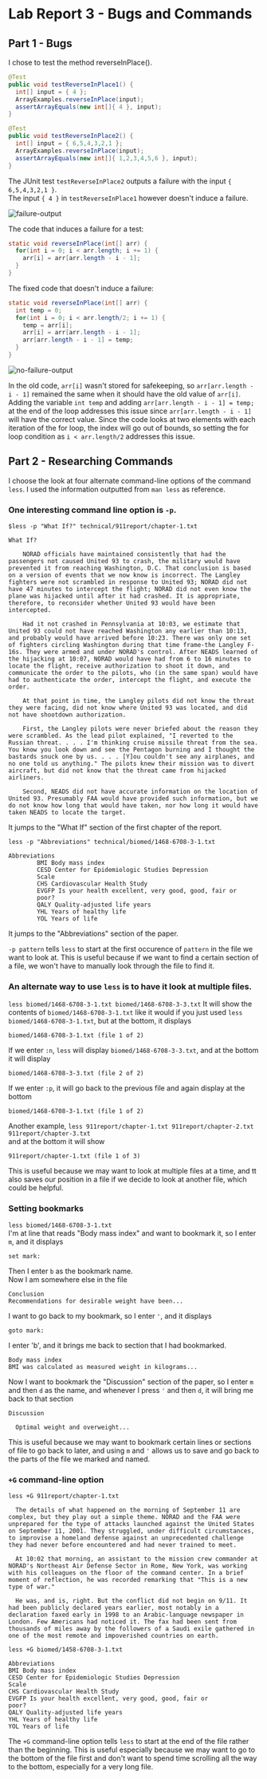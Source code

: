 # Lab Report 3 - Bugs and Commands  
## Part 1 - Bugs  
I chose to test the method reverseInPlace().  

```java
@Test
public void testReverseInPlace1() {
  int[] input = { 4 };
  ArrayExamples.reverseInPlace(input);
  assertArrayEquals(new int[]{ 4 }, input);
}

@Test 
public void testReverseInPlace2() {
  int[] input = { 6,5,4,3,2,1 };
  ArrayExamples.reverseInPlace(input);
  assertArrayEquals(new int[]{ 1,2,3,4,5,6 }, input);
}
```   
The JUnit test `testReverseInPlace2` outputs a failure with the input `{ 6,5,4,3,2,1 }`.  
The input `{ 4 }` in `testReverseInPlace1` however doesn't induce a failure.  

![failure-output](failure-output.png)  

The code that induces a failure for a test:  
```java
static void reverseInPlace(int[] arr) {
  for(int i = 0; i < arr.length; i += 1) {
    arr[i] = arr[arr.length - i - 1];
  }
}
```
The fixed code that doesn't induce a failure:  
```java
static void reverseInPlace(int[] arr) {
  int temp = 0;
  for(int i = 0; i < arr.length/2; i += 1) {
    temp = arr[i];
    arr[i] = arr[arr.length - i - 1];
    arr[arr.length - i - 1] = temp;
  }
}
```
![no-failure-output](no-failure-output.png)  

In the old code, `arr[i]` wasn't stored for safekeeping, so `arr[arr.length - i - 1]` remained the same when it should have the old value of `arr[i]`. Adding the variable `int temp` and adding `arr[arr.length - i - 1] = temp;` at the end of the loop addresses this issue since `arr[arr.length - i - 1]` will have the correct value. Since the code looks at two elements with each iteration of the for loop, the index will go out of bounds, so setting the for loop condition as `i < arr.length/2` addresses this issue.  

## Part 2 - Researching Commands   
I choose the look at four alternate command-line options of the command `less`. I used the information outputted from `man less` as reference.  

### One interesting command line option is `-p`.

`$less -p "What If?" technical/911report/chapter-1.txt`

```
What If?

    NORAD officials have maintained consistently that had the passengers not caused United 93 to crash, the military would have prevented it from reaching Washington, D.C. That conclusion is based on a version of events that we now know is incorrect. The Langley fighters were not scrambled in response to United 93; NORAD did not have 47 minutes to intercept the flight; NORAD did not even know the plane was hijacked until after it had crashed. It is appropriate, therefore, to reconsider whether United 93 would have been intercepted.

    Had it not crashed in Pennsylvania at 10:03, we estimate that United 93 could not have reached Washington any earlier than 10:13, and probably would have arrived before 10:23. There was only one set of fighters circling Washington during that time frame-the Langley F-16s. They were armed and under NORAD's control. After NEADS learned of the hijacking at 10:07, NORAD would have had from 6 to 16 minutes to locate the flight, receive authorization to shoot it down, and communicate the order to the pilots, who (in the same span) would have had to authenticate the order, intercept the flight, and execute the order.

    At that point in time, the Langley pilots did not know the threat they were facing, did not know where United 93 was located, and did not have shootdown authorization.

    First, the Langley pilots were never briefed about the reason they were scrambled. As the lead pilot explained, "I reverted to the Russian threat. . . . I'm thinking cruise missile threat from the sea. You know you look down and see the Pentagon burning and I thought the bastards snuck one by us. . . . [Y]ou couldn't see any airplanes, and no one told us anything." The pilots knew their mission was to divert aircraft, but did not know that the threat came from hijacked airliners.

    Second, NEADS did not have accurate information on the location of United 93. Presumably FAA would have provided such information, but we do not know how long that would have taken, nor how long it would have taken NEADS to locate the target.
```
It jumps to the "What If" section of the first chapter of the report.  
 
`less -p "Abbreviations" technical/biomed/1468-6708-3-1.txt`

```
Abbreviations
        BMI Body mass index
        CESD Center for Epidemiologic Studies Depression
        Scale
        CHS Cardiovascular Health Study
        EVGFP Is your health excellent, very good, good, fair or
        poor?
        QALY Quality-adjusted life years
        YHL Years of healthy life
        YOL Years of life
```
It jumps to the "Abbreviations" section of the paper.  

`-p pattern` tells `less` to start at the first occurence of `pattern` in the file we want to look at. This is useful because if we want to find a certain section of a file, we won't have to manually look through the file to find it.  

### An alternate way to use `less` is to have it look at multiple files.   
`less biomed/1468-6708-3-1.txt biomed/1468-6708-3-3.txt`
It will show the contents of `biomed/1468-6708-3-1.txt` like it would if you just used `less biomed/1468-6708-3-1.txt`, but at the bottom, it displays
```
biomed/1468-6708-3-1.txt (file 1 of 2)
```  
If we enter `:n`, `less` will display `biomed/1468-6708-3-3.txt`, and at the bottom it will display 
```
biomed/1468-6708-3-3.txt (file 2 of 2)
```  
If we enter `:p`, it will go back to the previous file and again display at the bottom 
```
biomed/1468-6708-3-1.txt (file 1 of 2)
```
Another example,
`less 911report/chapter-1.txt 911report/chapter-2.txt 911report/chapter-3.txt`  
and at the bottom it will show  
```
911report/chapter-1.txt (file 1 of 3)
```

This is useful because we may want to look at multiple files at a time, and tt also saves our position in a file if we decide to look at another file, which could be helpful.  

### Setting bookmarks  
`less biomed/1468-6708-3-1.txt`  
I'm at line that reads "Body mass index" and want to bookmark it, so I enter `m`, and it displays   
```
set mark:
```
Then I enter `b` as the bookmark name.  
Now I am somewhere else in the file 
```
Conclusion
Recommendations for desirable weight have been...
```
I want to go back to my bookmark, so I enter `'`, and it displays
```
goto mark:
```
I enter 'b', and it brings me back to section that I had bookmarked.  
```
Body mass index
BMI was calculated as measured weight in kilograms...
```
Now I want to bookmark the "Discussion" section of the paper, so I enter `m` and then `d` as the name, and whenever I press `'` and then `d`, it will bring me back to that section  
```
Discussion
        
  Optimal weight and overweight...
```
This is useful because we may want to bookmark certain lines or sections of file to go back to later, and using `m` and `'` allows us to save and go back to the parts of the file we marked and named.  

### `+G` command-line option  
`less +G 911report/chapter-1.txt`  
```
  The details of what happened on the morning of September 11 are complex, but they play out a simple theme. NORAD and the FAA were unprepared for the type of attacks launched against the United States on September 11, 2001. They struggled, under difficult circumstances, to improvise a homeland defense against an unprecedented challenge they had never before encountered and had never trained to meet.

  At 10:02 that morning, an assistant to the mission crew commander at NORAD's Northeast Air Defense Sector in Rome, New York, was working with his colleagues on the floor of the command center. In a brief moment of reflection, he was recorded remarking that "This is a new type of war."

  He was, and is, right. But the conflict did not begin on 9/11. It had been publicly declared years earlier, most notably in a declaration faxed early in 1998 to an Arabic-language newspaper in London. Few Americans had noticed it. The fax had been sent from thousands of miles away by the followers of a Saudi exile gathered in one of the most remote and impoverished countries on earth.
```

`less +G biomed/1458-6708-3-1.txt`  
```
Abbreviations
BMI Body mass index
CESD Center for Epidemiologic Studies Depression
Scale
CHS Cardiovascular Health Study
EVGFP Is your health excellent, very good, good, fair or
poor?
QALY Quality-adjusted life years
YHL Years of healthy life
YOL Years of life
```
The `+G` command-line option tells `less` to start at the end of the file rather than the beginning. This is useful especially because we may want to go to the bottom of the file first and don't want to spend time scrolling all the way to the bottom, especially for a very long file.  




      
